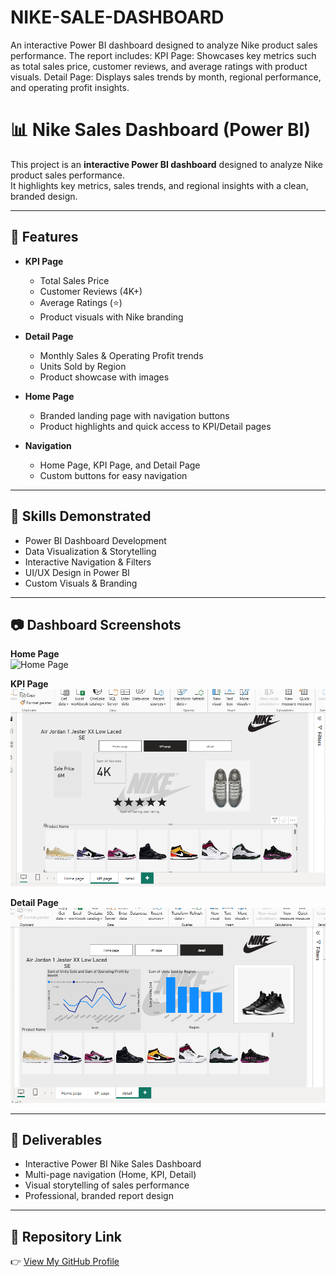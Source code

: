 # NIKE-SALE-DASHBOARD
An interactive Power BI dashboard designed to analyze Nike product sales performance. The report includes:  KPI Page: Showcases key metrics such as total sales price, customer reviews, and average ratings with product visuals.  Detail Page: Displays sales trends by month, regional performance, and operating profit insights. 
# 📊 Nike Sales Dashboard (Power BI)

This project is an **interactive Power BI dashboard** designed to analyze Nike product sales performance.  
It highlights key metrics, sales trends, and regional insights with a clean, branded design.  

---

## 🔹 Features
- **KPI Page**  
  - Total Sales Price  
  - Customer Reviews (4K+)  
  - Average Ratings (⭐)  
  - Product visuals with Nike branding  

- **Detail Page**  
  - Monthly Sales & Operating Profit trends  
  - Units Sold by Region  
  - Product showcase with images  

- **Home Page**  
  - Branded landing page with navigation buttons  
  - Product highlights and quick access to KPI/Detail pages  

- **Navigation**  
  - Home Page, KPI Page, and Detail Page  
  - Custom buttons for easy navigation  

---

## 🔹 Skills Demonstrated
- Power BI Dashboard Development  
- Data Visualization & Storytelling  
- Interactive Navigation & Filters  
- UI/UX Design in Power BI  
- Custom Visuals & Branding  

---

## 📷 Dashboard Screenshots

**Home Page**  
![Home Page]()

**KPI Page**  
![KPI Page](https://github.com/sanaakhlaq804sh/NIKE-SALE-DASHBOARD/blob/main/nike%202.png)

**Detail Page**  
![Detail Page](https://github.com/sanaakhlaq804sh/NIKE-SALE-DASHBOARD/blob/main/nike%203.png)

---

## 🔹 Deliverables
- Interactive Power BI Nike Sales Dashboard  
- Multi-page navigation (Home, KPI, Detail)  
- Visual storytelling of sales performance  
- Professional, branded report design  

---

## 🔗 Repository Link
👉 [View My GitHub Profile](https://github.com/sanaakhlaq804sh)  

